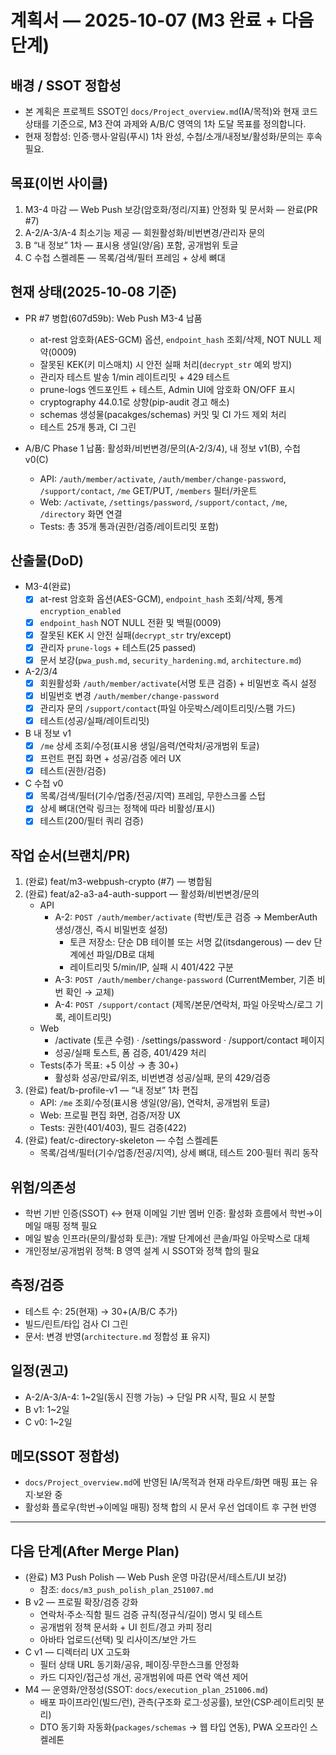 # 계획서 — 2025-10-07 (M3 완료 + 다음 단계)

## 배경 / SSOT 정합성
- 본 계획은 프로젝트 SSOT인 `docs/Project_overview.md`(IA/목적)와 현재 코드 상태를 기준으로, M3 잔여 과제와 A/B/C 영역의 1차 도달 목표를 정의합니다.
- 현재 정합성: 인증·행사·알림(푸시) 1차 완성, 수첩/소개/내정보/활성화/문의는 후속 필요.

## 목표(이번 사이클)
1) M3-4 마감 — Web Push 보강(암호화/정리/지표) 안정화 및 문서화 — 완료(PR #7)
2) A-2/A-3/A-4 최소기능 제공 — 회원활성화/비번변경/관리자 문의
3) B “내 정보” 1차 — 표시용 생일(양/음) 포함, 공개범위 토글
4) C 수첩 스켈레톤 — 목록/검색/필터 프레임 + 상세 뼈대

## 현재 상태(2025-10-08 기준)
- PR #7 병합(607d59b): Web Push M3-4 납품
  - at-rest 암호화(AES-GCM) 옵션, `endpoint_hash` 조회/삭제, NOT NULL 제약(0009)
  - 잘못된 KEK(키 미스매치) 시 안전 실패 처리(`decrypt_str` 예외 방지)
  - 관리자 테스트 발송 1/min 레이트리밋 + 429 테스트
  - prune-logs 엔드포인트 + 테스트, Admin UI에 암호화 ON/OFF 표시
  - cryptography 44.0.1로 상향(pip-audit 경고 해소)
  - schemas 생성물(pacakges/schemas) 커밋 및 CI 가드 제외 처리
  - 테스트 25개 통과, CI 그린

- A/B/C Phase 1 납품: 활성화/비번변경/문의(A-2/3/4), 내 정보 v1(B), 수첩 v0(C)
  - API: `/auth/member/activate`, `/auth/member/change-password`, `/support/contact`, `/me` GET/PUT, `/members` 필터/카운트
  - Web: `/activate`, `/settings/password`, `/support/contact`, `/me`, `/directory` 화면 연결
  - Tests: 총 35개 통과(권한/검증/레이트리밋 포함)

## 산출물(DoD)
- M3-4(완료)
  - [x] at-rest 암호화 옵션(AES-GCM), `endpoint_hash` 조회/삭제, 통계 `encryption_enabled`
  - [x] `endpoint_hash` NOT NULL 전환 및 백필(0009)
  - [x] 잘못된 KEK 시 안전 실패(`decrypt_str` try/except)
  - [x] 관리자 `prune-logs` + 테스트(25 passed)
  - [x] 문서 보강(`pwa_push.md`, `security_hardening.md`, `architecture.md`)
- A-2/3/4
  - [x] 회원활성화 `/auth/member/activate`(서명 토큰 검증) + 비밀번호 즉시 설정
  - [x] 비밀번호 변경 `/auth/member/change-password`
  - [x] 관리자 문의 `/support/contact`(파일 아웃박스/레이트리밋/스팸 가드)
  - [x] 테스트(성공/실패/레이트리밋)
- B 내 정보 v1
  - [x] `/me` 상세 조회/수정(표시용 생일/음력/연락처/공개범위 토글)
  - [x] 프런트 편집 화면 + 성공/검증 에러 UX
  - [x] 테스트(권한/검증)
- C 수첩 v0
  - [x] 목록/검색/필터(기수/업종/전공/지역) 프레임, 무한스크롤 스텁
  - [x] 상세 뼈대(연락 링크는 정책에 따라 비활성/표시)
  - [x] 테스트(200/필터 쿼리 검증)

## 작업 순서(브랜치/PR)
1) (완료) feat/m3-webpush-crypto (#7) — 병합됨
2) (완료) feat/a2-a3-a4-auth-support — 활성화/비번변경/문의
   - API
     - A-2: `POST /auth/member/activate` (학번/토큰 검증 → MemberAuth 생성/갱신, 즉시 비밀번호 설정)
       - 토큰 저장소: 단순 DB 테이블 또는 서명 값(itsdangerous) — dev 단계에선 파일/DB로 대체
       - 레이트리밋 5/min/IP, 실패 시 401/422 구분
     - A-3: `POST /auth/member/change-password` (CurrentMember, 기존 비번 확인 → 교체)
     - A-4: `POST /support/contact` (제목/본문/연락처, 파일 아웃박스/로그 기록, 레이트리밋)
   - Web
     - /activate (토큰 수령) · /settings/password · /support/contact 페이지
     - 성공/실패 토스트, 폼 검증, 401/429 처리
   - Tests(추가 목표: +5 이상 → 총 30+)
     - 활성화 성공/만료/위조, 비번변경 성공/실패, 문의 429/검증
3) (완료) feat/b-profile-v1 — “내 정보” 1차 편집
   - API: `/me` 조회/수정(표시용 생일(양/음), 연락처, 공개범위 토글)
   - Web: 프로필 편집 화면, 검증/저장 UX
   - Tests: 권한(401/403), 필드 검증(422)
4) (완료) feat/c-directory-skeleton — 수첩 스켈레톤
   - 목록/검색/필터(기수/업종/전공/지역), 상세 뼈대, 테스트 200·필터 쿼리 동작

## 위험/의존성
- 학번 기반 인증(SSOT) ↔ 현재 이메일 기반 멤버 인증: 활성화 흐름에서 학번→이메일 매핑 정책 필요
- 메일 발송 인프라(문의/활성화 토큰): 개발 단계에선 콘솔/파일 아웃박스로 대체
- 개인정보/공개범위 정책: B 영역 설계 시 SSOT와 정책 합의 필요

## 측정/검증
- 테스트 수: 25(현재) → 30+(A/B/C 추가)
- 빌드/린트/타입 검사 CI 그린
- 문서: 변경 반영(`architecture.md` 정합성 표 유지)

## 일정(권고)
- A-2/A-3/A-4: 1~2일(동시 진행 가능) → 단일 PR 시작, 필요 시 분할
- B v1: 1~2일
- C v0: 1~2일

## 메모(SSOT 정합성)
- `docs/Project_overview.md`에 반영된 IA/목적과 현재 라우트/화면 매핑 표는 유지·보완 중
- 활성화 플로우(학번→이메일 매핑) 정책 합의 시 문서 우선 업데이트 후 구현 반영

---

## 다음 단계(After Merge Plan)
- (완료) M3 Push Polish — Web Push 운영 마감(문서/테스트/UI 보강)
  - 참조: `docs/m3_push_polish_plan_251007.md`
- B v2 — 프로필 확장/검증 강화
  - 연락처·주소·직함 필드 검증 규칙(정규식/길이) 명시 및 테스트
  - 공개범위 정책 문서화 + UI 힌트/경고 카피 정리
  - 아바타 업로드(선택) 및 리사이즈/보안 가드
- C v1 — 디렉터리 UX 고도화
  - 필터 상태 URL 동기화/공유, 페이징·무한스크롤 안정화
  - 카드 디자인/접근성 개선, 공개범위에 따른 연락 액션 제어
- M4 — 운영화/안정성(SSOT: `docs/execution_plan_251006.md`)
  - 배포 파이프라인(빌드/런), 관측(구조화 로그·성공률), 보안(CSP·레이트리밋 분리)
  - DTO 동기화 자동화(`packages/schemas` → 웹 타입 연동), PWA 오프라인 스켈레톤
